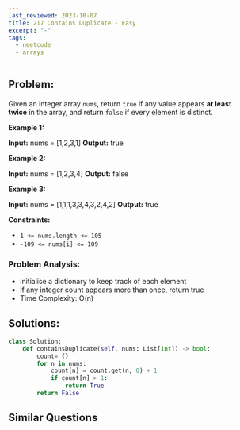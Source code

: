```yaml
---
last_reviewed: 2023-10-07
title: 217 Contains Duplicate - Easy
excerpt: "-"
tags:
  - neetcode
  - arrays
---
```

## Problem:

Given an integer array `nums`, return `true` if any value appears **at least twice** in the array, and return `false` if every element is distinct.

**Example 1:**

**Input:** nums = [1,2,3,1]
**Output:** true

**Example 2:**

**Input:** nums = [1,2,3,4]
**Output:** false

**Example 3:**

**Input:** nums = [1,1,1,3,3,4,3,2,4,2]
**Output:** true

**Constraints:**

- `1 <= nums.length <= 105`
- `-109 <= nums[i] <= 109`

### Problem Analysis:

- initialise a dictionary to keep track of each element 
- if any integer count appears more than once, return true
- Time Complexity: O(n)

## Solutions:

```python
class Solution:
    def containsDuplicate(self, nums: List[int]) -> bool:
        count= {}
        for n in nums:
            count[n] = count.get(n, 0) + 1
            if count[n] > 1:
                return True
        return False
```

## Similar Questions